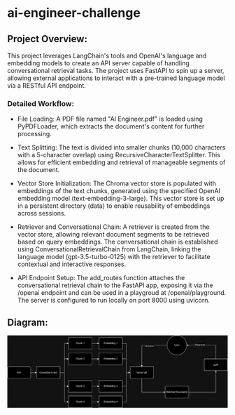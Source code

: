 # ai-engineer-challenge

## Project Overview:

This project leverages LangChain's tools and OpenAI's language and embedding models to create an API server capable of handling conversational retrieval tasks. The project uses FastAPI to spin up a server, allowing external applications to interact with a pre-trained language model via a RESTful API endpoint.

### Detailed Workflow:

- File Loading: A PDF file named "AI Engineer.pdf" is loaded using PyPDFLoader, which extracts the document's content for further processing.

- Text Splitting: The text is divided into smaller chunks (10,000 characters with a 5-character overlap) using RecursiveCharacterTextSplitter. This allows for efficient embedding and retrieval of manageable segments of the document.

- Vector Store Initialization: The Chroma vector store is populated with embeddings of the text chunks, generated using the specified OpenAI embedding model (text-embedding-3-large). This vector store is set up in a persistent directory (data) to enable reusability of embeddings across sessions.

- Retriever and Conversational Chain: A retriever is created from the vector store, allowing relevant document segments to be retrieved based on query embeddings.
  The conversational chain is established using ConversationalRetrievalChain from LangChain, linking the language model (gpt-3.5-turbo-0125) with the retriever to facilitate contextual and interactive responses.

- API Endpoint Setup: The add_routes function attaches the conversational retrieval chain to the FastAPI app, exposing it via the /openai endpoint and can be used in a playgroud at /openai/playground.
  The server is configured to run locally on port 8000 using uvicorn.

## Diagram:

![diagram](./Diagram.png)
